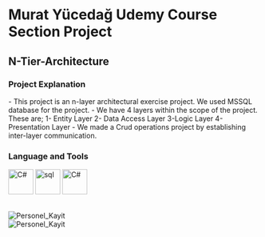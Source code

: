 # Murat Yücedağ Udemy Course Section Project 
## N-Tier-Architecture

<h3>Project Explanation</h3>
- This project is an n-layer architectural exercise project. We used MSSQL database for the project.
- We have 4 layers within the scope of the project. These are;
1- Entity Layer
2- Data Access Layer
3-Logic Layer
4-Presentation Layer
- We made a Crud operations project by establishing inter-layer communication.

<h3>Language and Tools</h3>
<p>
  <a target="_blank"  rel="noreferrer">   
  <img
  src="assets/c_sharp_icon"
  alt="C#"
  width="50"  height="50"> 
  </a>
  <a target="_blank"  rel="noreferrer"> 
  <img
  src="assets/database_icon"
  alt="sql"
  width="50"  height="50">
    </a>
  <a target="_blank"  rel="noreferrer"> 
  <img
  src="assets\NET_Framework"
  alt="C#"
  width="50"  height="50">
  </a>
</p>

<br>
  <img
  src=""
  alt="Personel_Kayit"
  style="display: inline-block; margin: 0 auto; max-width: 300px"><br>
  <img
  src=""
  alt="Personel_Kayit"
  style="display: inline-block; margin: 0 auto; max-width: 300px">
  <br>
